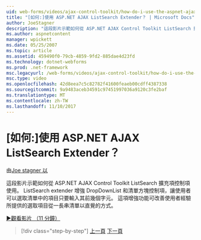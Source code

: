 ```yaml
---
uid: web-forms/videos/ajax-control-toolkit/how-do-i-use-the-aspnet-ajax-listsearch-extender
title: "[如何:]使用 ASP.NET AJAX ListSearch Extender？ | Microsoft Docs"
author: JoeStagner
description: "這段影片示範如何從 ASP.NET AJAX Control Toolkit ListSearch 擴充項控制項使用。 ListSearch extender 增強 DropDownList 和 L..."
ms.author: aspnetcontent
manager: wpickett
ms.date: 05/25/2007
ms.topic: article
ms.assetid: 459490f0-79cb-4859-9fd2-885dae4d23fd
ms.technology: dotnet-webforms
ms.prod: .net-framework
msc.legacyurl: /web-forms/videos/ajax-control-toolkit/how-do-i-use-the-aspnet-ajax-listsearch-extender
msc.type: video
ms.openlocfilehash: 42d8eea7c5c82782f41600feaeb00cdff4387338
ms.sourcegitcommit: 9a9483aceb34591c97451997036a9120c3fe2baf
ms.translationtype: MT
ms.contentlocale: zh-TW
ms.lasthandoff: 11/10/2017
---
```

<a name="how-do-i-use-the-aspnet-ajax-listsearch-extender"></a>[如何:]使用 ASP.NET AJAX ListSearch Extender？
====================
由[Joe stagner 以](https://github.com/JoeStagner)

這段影片示範如何從 ASP.NET AJAX Control Toolkit ListSearch 擴充項控制項使用。 ListSearch extender 增強 DropDownList 和清單方塊控制項，讓使用者可以選取清單中的項目只要輸入其前幾個字元。 這項增強功能可改善使用者經驗所提供的選取項目從一長串清單以直覺的方式。

[&#9654;觀看影片 （11 分鐘）](https://channel9.msdn.com/Blogs/ASP-NET-Site-Videos/how-do-i-use-the-aspnet-ajax-listsearch-extender)

>[!div class="step-by-step"]
[上一頁](how-do-i-use-the-aspnet-ajax-nobot-control.md)
[下一頁](how-do-i-use-the-pagingbulletedlist-extender-control.md)
